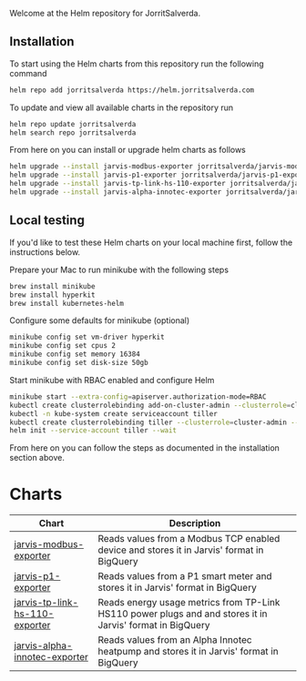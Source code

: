 
Welcome at the Helm repository for JorritSalverda.

## Installation

To start using the Helm charts from this repository run the following command

```bash
helm repo add jorritsalverda https://helm.jorritsalverda.com
```

To update and view all available charts in the repository run

```bash
helm repo update jorritsalverda
helm search repo jorritsalverda
```

From here on you can install or upgrade helm charts as follows

```bash
helm upgrade --install jarvis-modbus-exporter jorritsalverda/jarvis-modbus-exporter --namespace jarvis --wait
helm upgrade --install jarvis-p1-exporter jorritsalverda/jarvis-p1-exporter --namespace jarvis --wait
helm upgrade --install jarvis-tp-link-hs-110-exporter jorritsalverda/jarvis-tp-link-hs-110-exporter --namespace jarvis --wait
helm upgrade --install jarvis-alpha-innotec-exporter jorritsalverda/jarvis-alpha-innotec-exporter --namespace jarvis --wait
```

## Local testing

If you'd like to test these Helm charts on your local machine first, follow the instructions below.

Prepare your Mac to run minikube with the following steps

```bash
brew install minikube
brew install hyperkit
brew install kubernetes-helm
```

Configure some defaults for minikube (optional)

```bash
minikube config set vm-driver hyperkit
minikube config set cpus 2
minikube config set memory 16384
minikube config set disk-size 50gb
```

Start minikube with RBAC enabled and configure Helm

```bash
minikube start --extra-config=apiserver.authorization-mode=RBAC
kubectl create clusterrolebinding add-on-cluster-admin --clusterrole=cluster-admin --serviceaccount=kube-system:default
kubectl -n kube-system create serviceaccount tiller
kubectl create clusterrolebinding tiller --clusterrole=cluster-admin --serviceaccount=kube-system:tiller
helm init --service-account tiller --wait
```

From here on you can follow the steps as documented in the installation section above.

# Charts

| Chart                                                                                                | Description                                                                                               |
| ---------------------------------------------------------------------------------------------------- | --------------------------------------------------------------------------------------------------------- |
| [jarvis-modbus-exporter](https://github.com/JorritSalverda/jarvis-modbus-exporter)                   | Reads values from a Modbus TCP enabled device and stores it in Jarvis' format in BigQuery                 |
| [jarvis-p1-exporter](https://github.com/JorritSalverda/jarvis-p1-exporter)                           | Reads values from a P1 smart meter and stores it in Jarvis' format in BigQuery                            |
| [jarvis-tp-link-hs-110-exporter](https://github.com/JorritSalverda/jarvis-tp-link-hs-110-exporter)   | Reads energy usage metrics from TP-Link HS110 power plugs and and stores it in Jarvis' format in BigQuery |
| [jarvis-alpha-innotec-exporter](https://github.com/JorritSalverda/jarvis-alpha-innotec-exporter)     | Reads values from an Alpha Innotec heatpump and stores it in Jarvis' format in BigQuery                   |